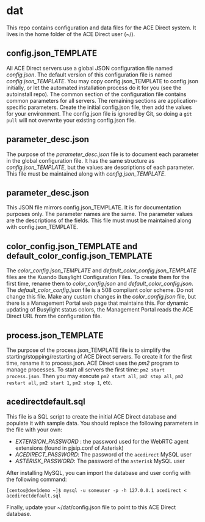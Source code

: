 # dat

This repo contains configuration and data files for the ACE Direct system. It lives in the home folder of the ACE Direct user (~/).

## config.json_TEMPLATE

All ACE Direct servers use a global JSON configuration file named *config.json*. The default version of this configuration file is named *config.json_TEMPLATE*. You may copy config.json_TEMPLATE to config.json initially, or let the automated installation process do it for you (see the autoinstall repo). The common section of the configuration file contains common parameters for all servers. The remaining sections are application-specific parameters. Create the initial config.json file, then add the values for your environment. The config.json file is ignored by Git, so doing a ```git pull``` will not overwrite your existing config.json file.

## parameter_desc.json

The purpose of the *parameter_desc.json* file is to document each parameter in the global configuration file. It has the same structure as *config.json_TEMPLATE*, but the values are descriptions of each parameter. This file must be maintained along with *config.json_TEMPLATE*.

## parameter_desc.json

This JSON file mirrors config.json_TEMPLATE. It is for documentation purposes only. The parameter names are the same. The parameter values are the descriptions of the fields. This file must must be maintained along with config.json_TEMPLATE.

## color_config.json_TEMPLATE and default_color_config.json_TEMPLATE

The *color_config.json_TEMPLATE* and *default_color_config.json_TEMPLATE* files are the Kuando Busylight Configuration Files. To create them for the first time, rename them to *color_config.json* and *default_color_config.json*. The *default_color_config.json* file is a 508 compliant color scheme. Do not change this file. Make any custom changes in the *color_config.json* file, but there is a Management Portal web page that maintains this. For dynamic updating of Busylight status colors, the Management Portal reads the ACE Direct URL from the configuration file.

## process.json_TEMPLATE

The purpose of the process.json_TEMPLATE file is to simplify the starting/stopping/restarting of ACE Direct servers. To create it for the first time, rename it to process.json. ACE Direct uses the *pm2* program to manage processes. To start all servers the first time: ```pm2 start process.json```. Then you may execute ```pm2 start all```, ```pm2 stop all```, ```pm2 restart all```, ```pm2 start 1```, ```pm2 stop 1```, etc.

## acedirectdefault.sql

This file is a SQL script to create the initial ACE Direct database and populate it with sample data. You should replace the following parameters in the file with your own: 

* _EXTENSION_PASSWORD_ : the password used for the WebRTC agent extensions (found in pjsip.conf of Asterisk)
* _ACEDIRECT_PASSWORD_: The password of the `acedirect` MySQL user 
* _ASTERISK_PASSWORD_: The password of the `asterisk` MySQL user 

After installing MySQL, you can import the database and user config with the following command:

```
[centos@dev1demo ~]$ mysql -u someuser -p -h 127.0.0.1 acedirect < acedirectdefault.sql
```

Finally, update your ~/dat/config.json file to point to this ACE Direct database.
